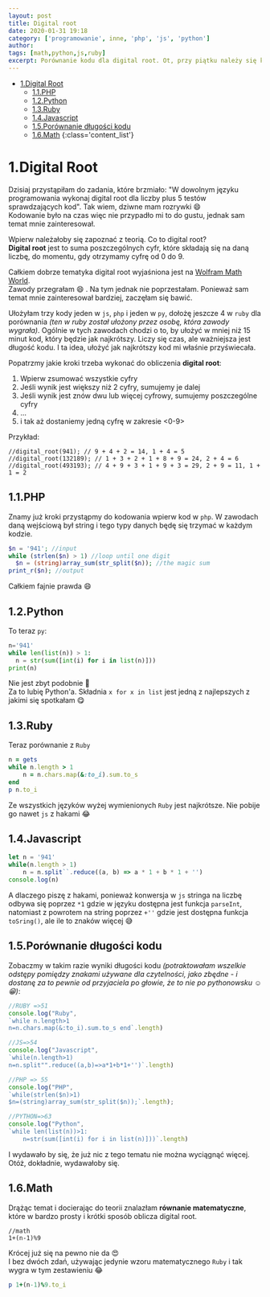 ```yaml
---
layout: post
title: Digital root
date: 2020-01-31 19:18
category: ['programowanie', inne, 'php', 'js', 'python']
author: 
tags: [math,python,js,ruby]
excerpt: Porównanie kodu dla digital root. Ot, przy piątku należy się każdemu z nas wytchnienie od codziennych spraw. Ja sobie pograłam. Oczywiście w gry z programowania.
---
```


<!-- TOC -->

- [1.Digital Root](#1digital-root)
  - [1.1.PHP](#11php)
  - [1.2.Python](#12python)
  - [1.3.Ruby](#13ruby)
  - [1.4.Javascript](#14javascript)
  - [1.5.Porównanie długości kodu](#15por%c3%b3wnanie-d%c5%82ugo%c5%9bci-kodu)
  - [1.6.Math](#16math)
{:class='content_list'}
<!-- /TOC -->

# 1.Digital Root
Dzisiaj przystąpiłam do zadania, które brzmiało: "W dowolnym języku programowania wykonaj digital root dla liczby plus 5 testów sprawdzających kod". Tak wiem, dziwne mam rozrywki :smile:  
Kodowanie było na czas więc nie przypadło mi to do gustu, jednak sam temat mnie zainteresował.

Wpierw należałoby się zapoznać z teorią. Co to digital root?  
**Digital root** jest to suma poszczególnych cyfr, które składają się na daną liczbę, do momentu, gdy otrzymamy cyfrę od 0 do 9. 

Całkiem dobrze tematyka digital root wyjaśniona jest na [Wolfram Math World](http://mathworld.wolfram.com/DigitalRoot.html).  
Zawody przegrałam :smile: . Na tym jednak nie poprzestałam. Ponieważ sam temat mnie zainteresował bardziej, zaczęłam się bawić.

Ułożyłam trzy kody jeden w `js`, `php` i jeden w `py`, dołożę jeszcze 4 w `ruby` dla porównania *(ten w ruby został ułożony przez osobę, która zawody wygrała)*. Ogólnie w tych zawodach chodzi o to, by ułożyć w mniej niż 15 minut kod, który będzie jak najkrótszy. Liczy się czas, ale ważniejsza jest długość kodu. I ta idea, ułożyć jak najkrótszy kod mi właśnie przyświecała.

Popatrzmy jakie kroki trzeba wykonać do obliczenia **digital root**:
1. Wpierw zsumować wszystkie cyfry
2. Jeśli wynik jest większy niż 2 cyfry, sumujemy je dalej
3. Jeśli wynik jest znów dwu lub więcej cyfrowy, sumujemy poszczególne cyfry
4. ...
5. i tak aż dostaniemy jedną cyfrę w zakresie <0-9>
   
Przykład:

```
//digital_root(941); // 9 + 4 + 2 = 14, 1 + 4 = 5
//digital_root(132189); // 1 + 3 + 2 + 1 + 8 + 9 = 24, 2 + 4 = 6
//digital_root(493193); // 4 + 9 + 3 + 1 + 9 + 3 = 29, 2 + 9 = 11, 1 + 1 = 2
```

## 1.1.PHP
Znamy już kroki przystąpmy do kodowania wpierw kod w `php`. W zawodach daną wejściową był string i tego typy danych będę się trzymać w każdym kodzie.

```php
$n = '941'; //input
while (strlen($n) > 1) //loop until one digit
  $n = (string)array_sum(str_split($n)); //the magic sum
print_r($n); //output
```
Całkiem fajnie prawda :smile: 

## 1.2.Python 
To teraz `py`:

```python
n='941'
while len(list(n)) > 1:
  n = str(sum([int(i) for i in list(n)]))
print(n)
```
Nie jest zbyt podobnie :rofl:  
Za to lubię Python'a. Składnia `x for x in list` jest jedną z najlepszych z jakimi się spotkałam :yum:

## 1.3.Ruby
Teraz porównanie z `Ruby`
```rb
n = gets
while n.length > 1
    n = n.chars.map(&:to_i).sum.to_s
end
p n.to_i
```
Ze wszystkich języków wyżej wymienionych `Ruby` jest najkrótsze. Nie pobije go nawet `js` z hakami :joy:

## 1.4.Javascript
```js
let n = '941'
while(n.length > 1)
    n = n.split``.reduce((a, b) => a * 1 + b * 1 + '')
console.log(n)
```
A dlaczego piszę z hakami, ponieważ konwersja w `js` stringa na liczbę odbywa się poprzez `*1` gdzie w języku dostępna jest funkcja `parseInt`, natomiast z powrotem na string poprzez `+''` gdzie jest dostępna funkcja `toSring()`, ale ile to znaków więcej :sweat_smile:

## 1.5.Porównanie długości kodu
Zobaczmy w takim razie wyniki długości kodu *(potraktowałam wszelkie odstępy pomiędzy znakami używane dla czytelności, jako zbędne - i dostanę za to pewnie od przyjaciela po głowie, że to nie po pythonowsku :relaxed: :grin:)*:
```js
//RUBY =>51
console.log("Ruby", 
`while n.length>1
n=n.chars.map(&:to_i).sum.to_s end`.length)

//JS=>54
console.log("Javascript", 
`while(n.length>1)
n=n.split"".reduce((a,b)=>a*1+b*1+'')`.length)

//PHP => 55
console.log("PHP", 
`while(strlen($n)>1)
$n=(string)array_sum(str_split($n));`.length);

//PYTHON=>63
console.log("Python", 
`while len(list(n))>1:
    n=str(sum([int(i) for i in list(n)]))`.length)
```


I wydawało by się, że już nic z tego tematu nie można wyciągnąć więcej. Otóż, dokładnie, wydawałoby się. 

## 1.6.Math
Drążąc temat i docierając do teorii znalazłam **równanie matematyczne**, które w bardzo prosty i krótki sposób oblicza digital root.
```Math
//math
1+(n-1)%9
```
Krócej już się na pewno nie da :heart_eyes:  
I bez dwóch zdań, używając jedynie wzoru matematycznego `Ruby` i tak wygra w tym zestawieniu :joy: 
```rb
p 1+(n-1)%9.to_i
```